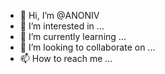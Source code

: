 - 👋 Hi, I’m @ANONIV
- 👀 I’m interested in ...
- 🌱 I’m currently learning ...
- 💞️ I’m looking to collaborate on ...
- 📫 How to reach me ...

<!---
ANONIV/ANONIV is a ✨ special ✨ repository because its `README.md` (this file) appears on your GitHub profile.
You can click the Preview link to take a look at your changes.
--->
